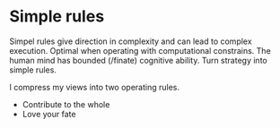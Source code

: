 # Simple rules
Simpel rules give direction in complexity and can lead to complex execution. Optimal when operating with computational constrains. The human mind has bounded (/finate) cognitive ability. Turn strategy into simple rules.

I compress my views into two operating rules.
* Contribute to the whole
* Love your fate
